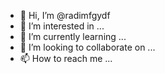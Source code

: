 - 👋 Hi, I’m @radimfgydf
- 👀 I’m interested in ...
- 🌱 I’m currently learning ...
- 💞️ I’m looking to collaborate on ...
- 📫 How to reach me ...

<!---
radimfgydf/radimfgydf is a ✨ special ✨ repository because its `README.md` (this file) appears on your GitHub profile.
You can click the Preview link to take a look at your changes.
--->
